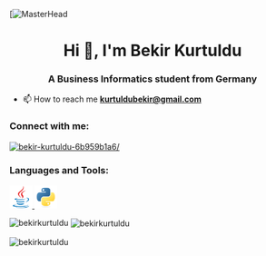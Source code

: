 [![MasterHead]([https://pngtree.com/freebackground/blue-background-informatization-of-science-and-technology_1616340.html](https://png.pngtree.com/thumb_back/fh260/background/20220215/pngtree-blue-background-informatization-of-science-and-technology-image_924571.jpg))

<h1 align="center">Hi 👋, I'm Bekir Kurtuldu</h1>
<h3 align="center">A Business Informatics student from Germany</h3>

- 📫 How to reach me **kurtuldubekir@gmail.com**

<h3 align="left">Connect with me:</h3>
<p align="left">
<a href="https://linkedin.com/in/bekir-kurtuldu-6b959b1a6/" target="blank"><img align="center" src="https://raw.githubusercontent.com/rahuldkjain/github-profile-readme-generator/master/src/images/icons/Social/linked-in-alt.svg" alt="bekir-kurtuldu-6b959b1a6/" height="30" width="40" /></a>
</p>

<h3 align="left">Languages and Tools:</h3>
<p align="left"> <a href="https://www.java.com" target="_blank" rel="noreferrer"> <img src="https://raw.githubusercontent.com/devicons/devicon/master/icons/java/java-original.svg" alt="java" width="40" height="40"/> </a> <a href="https://www.python.org" target="_blank" rel="noreferrer"> <img src="https://raw.githubusercontent.com/devicons/devicon/master/icons/python/python-original.svg" alt="python" width="40" height="40"/> </a> </p>

<p><img align="left" src="https://github-readme-stats.vercel.app/api/top-langs?username=bekirkurtuldu&show_icons=true&locale=en&layout=compact" alt="bekirkurtuldu" /></p>

<p>&nbsp;<img align="center" src="https://github-readme-stats.vercel.app/api?username=bekirkurtuldu&show_icons=true&locale=en" alt="bekirkurtuldu" /></p>

<p><img align="center" src="https://github-readme-streak-stats.herokuapp.com/?user=bekirkurtuldu&" alt="bekirkurtuldu" /></p>
